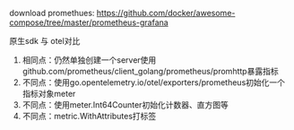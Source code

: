 download promethues: https://github.com/docker/awesome-compose/tree/master/prometheus-grafana

原生sdk 与 otel对比
1. 相同点：仍然单独创建一个server使用github.com/prometheus/client_golang/prometheus/promhttp暴露指标
2. 不同点：使用go.opentelemetry.io/otel/exporters/prometheus初始化一个指标对象meter
3. 不同点：使用meter.Int64Counter初始化计数器、直方图等
4. 不同点：metric.WithAttributes打标签

